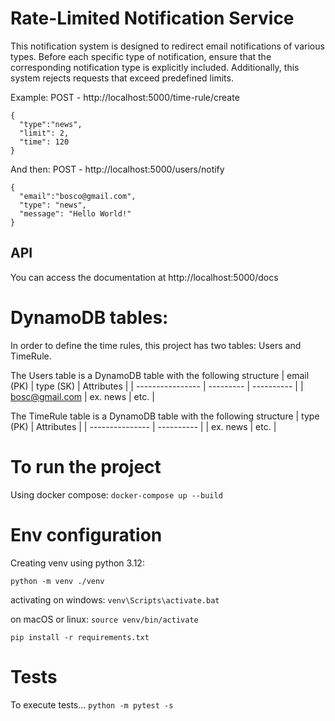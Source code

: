 # Rate-Limited Notification Service
This notification system is designed to redirect email notifications of various types. 
Before each specific type of notification, ensure that the corresponding notification 
type is explicitly included. Additionally, this system rejects requests that exceed 
predefined limits.

Example: POST - http://localhost:5000/time-rule/create
```
{
  "type":"news",
  "limit": 2,
  "time": 120
} 
```
And then: POST - http://localhost:5000/users/notify
```
{
  "email":"bosco@gmail.com",
  "type": "news",
  "message": "Hello World!"
}
```

## API
You can access the documentation at http://localhost:5000/docs

# DynamoDB tables:
In order to define the time rules, this project has two tables: Users and TimeRule.

The Users table is a DynamoDB table with the following structure
| email (PK)       | type (SK) | Attributes |
| ---------------- | --------- | ---------- |
| bosc@gmail.com   | ex. news  | etc.       |

The TimeRule table is a DynamoDB table with the following structure
| type (PK)       | Attributes |
| --------------- | ---------- |
| ex. news        | etc.       |

# To run the project
Using docker compose:
`docker-compose up --build`

# Env configuration
Creating venv using python 3.12:

`python -m venv ./venv`

activating on windows: `venv\Scripts\activate.bat`

on macOS or linux: `source venv/bin/activate`

`pip install -r requirements.txt`

# Tests
To execute tests...
`python -m pytest -s`